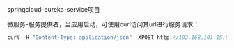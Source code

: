 springcloud-eureka-service项目

微服务-服务提供者，当应用启动，可使用curl访问其url进行服务请求：

```js
curl -H "Content-Type: application/json" -XPOST http://192.168.101.15:8001/data/service/query/v1 -d '{"ip":"111.111.111.000","location":{"coordsys":"","lat":"20.027870","lng":"110.162315"}}'
```

